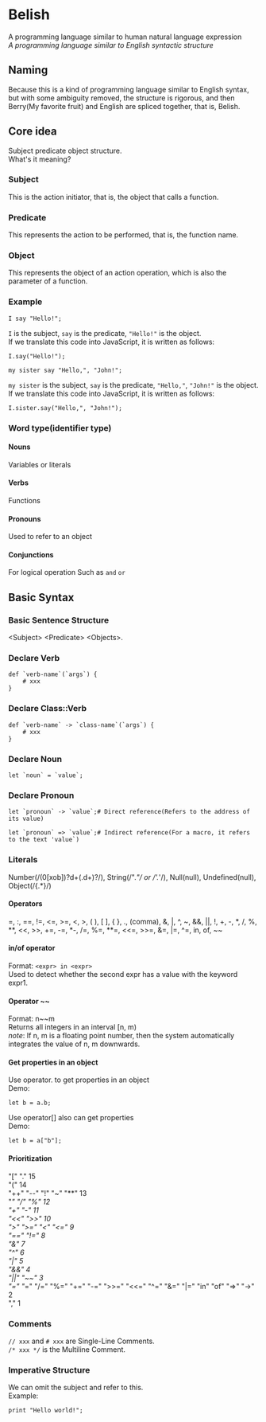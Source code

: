 # Belish
A programming language similar to human natural language expression  
_A programming language similar to English syntactic structure_

## Naming
Because this is a kind of programming language similar to English syntax, but with some ambiguity removed, the structure is rigorous, and then Berry(My favorite fruit) and English are spliced together, that is, Belish.

## Core idea
Subject predicate object structure.  
What's it meaning?  
### Subject
This is the action initiator, that is, the object that calls a function.  
### Predicate
This represents the action to be performed, that is, the function name.
### Object
This represents the object of an action operation, which is also the parameter of a function.
### Example
```
I say "Hello!";
```
`I` is the subject, `say` is the predicate, `"Hello!"` is the object.  
If we translate this code into JavaScript, it is written as follows:
```
I.say("Hello!");
```

```
my sister say "Hello,", "John!";
```
`my sister` is the subject, `say` is the predicate, `"Hello,"`, `"John!"` is the object.  
If we translate this code into JavaScript, it is written as follows:
```
I.sister.say("Hello,", "John!");
```
### Word type(identifier type)
#### Nouns
Variables or literals
#### Verbs
Functions
#### Pronouns
Used to refer to an object
#### Conjunctions
For logical operation
Such as `and` `or`

## Basic Syntax
### Basic Sentence Structure
\<Subject\> \<Predicate\> \<Objects\>.
### Declare Verb
```
def `verb-name`(`args`) {
    # xxx
}
```
### Declare Class::Verb
```
def `verb-name` -> `class-name`(`args`) {
    # xxx
}
```
### Declare Noun
```
let `noun` = `value`;
```
### Declare Pronoun
```
let `pronoun` -> `value`;# Direct reference(Refers to the address of its value)
```
```
let `pronoun` => `value`;# Indirect reference(For a macro, it refers to the text 'value`)
```
### Literals
Number(/(0[xob])?d+(.d+)?/), String(/".*"/ or /'.*'/), Null(null), Undefined(null), Object(/{.*}/)

#### Operators
=, :, ==, !=, <=, >=, <, >, ( ), [ ], { }, ., (comma), &, |, ^, ~, &&, ||, !, +, -, *, /, %, **, <<, >>, +=, -=, *-, /=, %=, **=, <<=, >>=, &=, |=, ^=, in, of, ~~
#### in/of operator
Format: `<expr> in <expr>`  
Used to detect whether the second expr has a value with the keyword expr1.

#### Operator ~~
Format: n~~m  
Returns all integers in an interval [n, m)  
_note_: If n, m is a floating point number, then the system automatically integrates the value of n, m downwards.

#### Get properties in an object
Use operator. to get properties in an object  
Demo: 
```
let b = a.b;
```
Use operator[] also can get properties  
Demo: 
```
let b = a["b"];
```
#### Prioritization
"[" "." 15  
"(" 14  
"++" "--" "!" "~" "**" 13  
"*" "/" "%" 12  
"+" "-" 11  
"<<" ">>" 10  
">" ">=" "<" "<=" 9  
"==" "!=" 8  
"&" 7  
"^" 6  
"|" 5  
"&&" 4  
"||" "~~" 3  
"=" "*=" "/=" "%=" "+=" "-=" ">>=" "<<=" "^=" "&=" "|=" "in" "of" "=>" "->" 2  
"," 1  

### Comments
`// xxx` and `# xxx` are Single-Line Comments.  
`/* xxx */` is the Multiline Comment.
                   
### Imperative Structure
We can omit the subject and refer to this.  
Example:
```
print "Hello world!";
```
